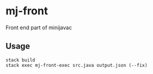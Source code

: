 # mj-front

Front end part of minijavac

## Usage

```
stack build
stack exec mj-front-exec src.java output.json (--fix)
```

